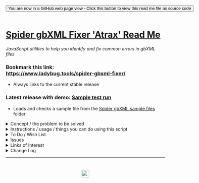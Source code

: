 
<span style=display:none; >[You are now in a GitHub source code view - click this link to view Read Me file as a web page]( https://www.ladybug.tools/spider-gbxml-fixer/#../README.md "View file as a web page." ) </span>

<div><input type=button class = "btn btn-secondary btn-sm" onclick=window.location.href="https://github.com/ladybug-tools/spider-gbxml-fixer/"
value="You are now in a GitHub web page view - Click this button to view this read me file as source code" ></div>

<br>

# [Spider gbXML Fixer 'Atrax' Read Me]( #README.md )

<!--
<iframe src=https://www.ladybug.tools/spider-gbxml-fixer/spider-gbxml-fixer.html width=100% height=500px >Iframes are not viewable in GitHub source code views</iframe>
_<small>Spider gbXML Fixer</small>_
-->

_JavaScript utilities to help you identify and fix common errors in gbXML files_


### Bookmark this link:<br>https://www.ladybug.tools/spider-gbxml-fixer/

* Always links to the current stable release

### Latest release with demo: [Sample test run]( https://www.ladybug.tools/spider-gbxml-fixer/#https://cdn.jsdelivr.net/gh/ladybug-tools/spider@master/gbxml-sample-files/bristol-clifton-downs-broken.xml )

* Loads and checks a sample file from the [Spider gbXML sample files]( https://www.ladybug.tools/spider/#gbxml-sample-files/README.md ) folder

<details>
<summary class=sumHeader title="Includes our mision and vision statements" >Concept / the problem to be solved</summary>

[GbXML]( http://www.gbxml.org/About_GreenBuildingXML_gbXML ) data files follow an industry-standard format and used to the transfer 3D building project data between computer aided design (CAD) program and energy analysis programs. The good people who create CAD and energy analysis applications are primarily software programmers. They have infrequent access to large numbers of actual building test cases nor can they simulate large varieties of practice-specific energy simulation workflows. The current often-repeated outcome is that building engineering practices devote much time to dealing with issues in transferring data back and forth between CAD applications and energy analysis programs - and thus losing time for creating better simulations.

Many of the issues to be found in parsing gbXML files are clerical matters that may be identified using simple text search routines. Full 3D viewing of these types of errors is not needed and may actually slow things down.


### Mission for Spider gbXML Fixer / currently

* Run basic text-based checks on gbXML files and uncover, identify, report and fix any errors or issues
* Help you access scripts that work well in your practice, your workflow and your skill set so that your projects are designed and built faster, cheaper and better

### Vision / future

* All errors are fixed and changes saved with the click of a single button or just running the script of a server

### Notes

* Not all issues in gbXML files are simple, text-based issues. Some issues will require full a 3D visualization in order to be discovered and fixed. An intention is to make the workflow between a text-based fixer and full 3D fixer as seamless as possible.
* If you identify a frequently occurring error in ggXML files and supply sample files that exhibit the error, the Spider team will be pleased to build a an open-source module that identifies and fixes your issues
* The script is still at an early stage. Many more checks may be added. The user interface needs streamlining. And so on.

</details>


<details>
<summary class=sumHeader title="How to use Atrax" >Instructions / usage / things you can do using this script</summary>

Overview of the Spider menu system

* The left menu is composed of several panels that resemble the drop-down menus in desktop programs. The panels are 'File', 'Settings' and 'Help'. The 'Edit' menu in Fixer is the main content window
* Every menu panel has its own JavaScript file or files that includes help and other useful information in a pop-up window
* Click on any of the '?' links to see the pop-up window at top right - each with:
	* Short description of the module
	* Link to source code for the module
	* Wish list / to do items
	* Issues list- bugs we know about
	* Change log - see what's new
* Click the three bars( 'hamburger menu icon' ) to slide the menu in and out
	* Useful feature on a tablet or phone
* Click the Octocat icon to view or edit the source code on GitHub
* Click on title in the left menu to reload the web page
	* Reloads the data file if the source is a URL

**File Menu** - Opening files and saving changes

* 'Open gbXML sample files' - click to access the Spider gbXML sample files
	* Then click any of the buttons to to view a list of files you can open
	* Click a file title to load it
* 'Open gbXML or ZIP file' - click 'Choose file' and load a gbXML files or a ZIP file containing a gbXML file
	* Drag & drop a gbXML or ZIP file to the area inside the dotted lines in the left menu
* 'Save file' - Click on to save any changes you have made to a new file
	* You may save the changes either to an XML file or and XML file compressed into a ZIP file


**Edit menu**

* Checking and fixing errors in main content area
* Once a file is opened a menu appears in the main content area that allows you to identify and fix any issues found in the file
* Clicking any of the titles displays the text and runs the checking routines
	* Click 'Run all checks' to open all the modules' text and run all the checks. This may take quite a while on large files
* There are a numbers of types of errors to be check and needs its own style of user interface
	* Streamlining amd homogenizing the workflows of the modules is a work-in-progress. Please do report issues and insights
* In some workflows an Air surface type with duplicate adjacent spaces is acceptable. You may adjust the settings so an error is not issued.


**Settings menu**
* Click on 'Select Theme and choose a [Bootswatch]( https://bootswatch.com/ ) theme such as 'United'


**Help menu**
* Click to see the links to many support files


Debugging
* Press Control-U/Command-Option-U to view the source code
* Press Control-Shift-J/Command-Option-J to see if the JavaScript console reports any errors

Enhancing the script
* Try adding a new menu module
* Translate into another language

</details>


<details>
<summary class=sumHeader title-"What you you really want?" >To Do / Wish List</summary>

* 2019-04-03 ~ Identify surface edges with multiple vertices where two are sufficient
* 2019-03-12 ~ Add as many tests currently in Spider gbXML Viewer as possible that do not require 3D
* 2019-03-12 ~ Add more and better fixing the issues where possible
* 2019-03-12 ~ Add check for opening vertices greater then four
* 2019-03-12 ~ Add check for openings larger or outside their parent surface

</details>


<details>
<summary class=sumHeader title="Bugs we know about already" >Issues</summary>

* 2019-04-02 ~ Toggling the display of a module and clicking the 'Run check again' perform thhe identical action. It would be nice to decide which is preferable.
* 2019-04-02 ~ Once a change is effected, some modules re-run the check automatically and others do not. It would be nice to decide which behavior is preferable.

</details>

<details>
<summary class=sumHeader title="The back story on things"  >Links of Interest</summary>

### _Atrax robustus_

* https://en.wikipedia.org/wiki/Sydney_funnel-web_spider

> The Sydney funnel-web spider (Atrax robustus) is a species of venomous mygalomorph spider native to eastern Australia, usually found within a 100 km (62 mi) radius of Sydney. It is a member of a group of spiders known as Australian funnel-web spiders. Its bite is capable of causing serious illness or death in humans if left untreated.

</details>


<details>

<summary class=sumHeader title="Read about what's new here"  >Change Log</summary>

### Commit message prefixes

From [The case for single character git commit message prefixes]( https://smalldata.tech/blog/2018/10/04/the-case-for-single-character-git-commit-message-prefixes ):

* B, indicates a bugfix.
* F, indicates a feature or a change - this will most likely be the majority of the commits.
* a, code formatting change.
* c, comments and or documentation.
* D, dependency updates.
* R, code refactoring, note that this is different from r below.
* r, proven code refactoring - this is the original meaning of the mathematical term refactoring, where it can be mathematically proven that the code change does not change any functionality.
* T, test cases and/or test improvements
* !, unknown - i.e. for when you really need to make that commit because there's a horde of zombies waiting outside.

Semantic Versioning

* https://semver.org/



### 2019-04-08 ~ Theo

Spider gbXML Fixer 'Atrax' R2.2.3
* F - Initial fork to spider-gbxml-repo
* D - Cookbook folders moved to R3 folder( dev release )
* B - Update many links
* D - Edit and add text to read me as per @mechSpecs' guidance

### 2019-04-04 ~ Theo

Spider gbXML Fixer 'Atrax' R2.1.0

* D - To js-tootoo13-2/mnu-menu.js/sfm-selected-files-markdown.js / checked other dependencies are OK


### 2019-04-03 ~ Theo

Spider gbXML Fixer 'Atrax' R2.0.0

* All modules refactored / see dev-notes.md
* Add module 'ocv-openings-check-vertices.js' / check openings with more than four vertices

### 2019-04-02 ~ Theo

Spider gbXML Fixer 'Atrax' R1.7
* B - Validate HTML with  https://validator.w3.org/nu / Fix all errors reported
* D - Update this read me a lot

_See also changes listed in individual JavaScript files_

### 2019-03-25 ~ Theo

Spider gbXML Fixer 'Atrax' R1.6

_See changes in individual JavaScript files_

 * Many / See pop-up help for individual checks
 * Runs just about every sample file without errors

### 2019-03-25 ~ Theo

Spider gbXML Fixer 'Atrax' R1.5

_Changes in JavaScript files_

 * Many / See pop-ups

### 2019-03-25 ~ Theo

Spider gbXML Fixer 'Atrax' R1.4

* C ~ Add 'Atrax' to menu title / Update rev and date / Update readme ~ add Commit message prefixes

_Changes in JavaScript files_
* Many / See pop-ups



### 2019-03-23 ~ Theo

Spider gbXML Fixer 'Atrax' R1.3

* Add code name: 'Atrax'


### 2019-03-22 ~ Theo

spider-gbxml-fixer.html/.js R1.2
* Almost complete rewrite
* Fast
* Uses HTML template element - my first use of

### 2019-03-19 ~ Theo

spider-gbxml-fixer.html/.js R1.0

* First commit

</details>

***

# <center title="hello!" ><a href=javascript:window.scrollTo(0,0); style=text-decoration:none; > <img src="https://ladybug.tools/artwork/icons_bugs/ico/spider.ico" height=24 > </a></center>

